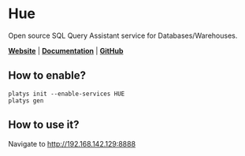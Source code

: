 # Hue

Open source SQL Query Assistant service for Databases/Warehouses.

**[Website](https://gethue.com//)** | **[Documentation](https://gethue.com/)** | **[GitHub](https://github.com/cloudera/hue)**

## How to enable?

```
platys init --enable-services HUE
platys gen
```

## How to use it?

Navigate to <http://192.168.142.129:8888>